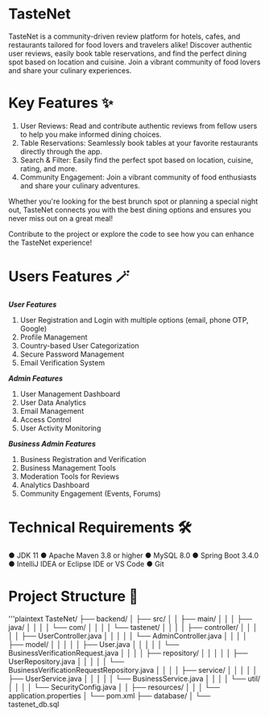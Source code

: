 # TasteNet
TasteNet is a community-driven review platform for hotels, cafes, and restaurants tailored for food lovers and travelers alike! Discover authentic user reviews, easily book table reservations, and find the perfect dining spot based on location and cuisine. Join a vibrant community of food lovers and share your culinary experiences.

# Key Features ✨
1. User Reviews: Read and contribute authentic reviews from fellow users to help you make informed dining choices.
2. Table Reservations: Seamlessly book tables at your favorite restaurants directly through the app.
3. Search & Filter: Easily find the perfect spot based on location, cuisine, rating, and more.
4. Community Engagement: Join a vibrant community of food enthusiasts and share your culinary adventures.

Whether you're looking for the best brunch spot or planning a special night out, TasteNet connects you with the best dining options and ensures you never miss out on a great meal!

Contribute to the project or explore the code to see how you can enhance the TasteNet experience!

# Users Features 🪄

***User Features***
1. User Registration and Login with multiple options (email, phone OTP, Google)
2. Profile Management
3. Country-based User Categorization
4. Secure Password Management
5. Email Verification System

***Admin Features***
1. User Management Dashboard
2. User Data Analytics
3. Email Management
4. Access Control
5. User Activity Monitoring

***Business Admin Features***
1. Business Registration and Verification
2. Business Management Tools
3. Moderation Tools for Reviews
4. Analytics Dashboard
5. Community Engagement (Events, Forums)

# Technical Requirements 🛠️
● JDK 11
● Apache Maven 3.8 or higher
● MySQL 8.0
● Spring Boot 3.4.0
● IntelliJ IDEA or Eclipse IDE or VS Code
● Git

# Project Structure 📂
'''plaintext
TasteNet/
├── backend/
│   ├── src/
│   │   ├── main/
│   │   │   ├── java/
│   │   │   │   └── com/
│   │   │   │       └── tastenet/
│   │   │   │           ├── controller/
│   │   │   │           │   ├── UserController.java
│   │   │   │           │   └── AdminController.java
│   │   │   │           ├── model/
│   │   │   │           │   ├── User.java
│   │   │   │           │   └── BusinessVerificationRequest.java
│   │   │   │           ├── repository/
│   │   │   │           │   ├── UserRepository.java
│   │   │   │           │   └── BusinessVerificationRequestRepository.java
│   │   │   │           ├── service/
│   │   │   │           │   ├── UserService.java
│   │   │   │           │   └── BusinessService.java
│   │   │   │           └── util/
│   │   │   │               └── SecurityConfig.java
│   │   ├── resources/
│   │   │   └── application.properties
│   └── pom.xml
├── database/
│   └── tastenet_db.sql



